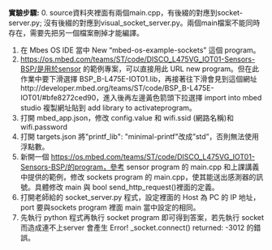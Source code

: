 **實驗步驟:**
0. source資料夾裡面有兩個main.cpp，有後綴的對應到socket-server.py; 沒有後綴的對應到visual_socket_server.py。兩個main檔案不能同時存在，需要先把另一個檔案刪掉才能編譯。

1. 在 Mbes OS IDE 當中 New “mbed-os-example-sockets” 這個 program。
2. https://os.mbed.com/teams/ST/code/DISCO_L475VG_IOT01-Sensors-BSP/是用於sensor 的範例專案，可以直接用此 URL new program。但在此作業中要下滑選擇 BSP_B-L475E-IOT01.lib，再接著往下滑會見到這個網址http://developer.mbed.org/teams/ST/code/BSP_B-L475E-IOT01/#bfe8272ced90，進入後再左邊黃色箭頭下拉選擇 import into mbed studio 複製網址貼到 add library to activateprogram。
3. 打開 mbed_app.json，修改 config.value 和 wifi.ssid (網路名稱)和 wifi.password
4. 打開 targets.json 將"printf_lib": "minimal-printf"改成”std”，否則無法使用浮點數。
5. 新開一個 https://os.mbed.com/teams/ST/code/DISCO_L475VG_IOT01-Sensors-BSP/的program，參考 sensor program 的 main.cpp 和上課講義中提供的範例，修改 sockets program 的 main.cpp，使其能送出感測器的訊號。具體修改 main 與 bool send_http_request()裡面的定義。
6. 打開老師給的 socket_server.py 程式，設定裡面的 Host 為 PC 的 IP 地址，port 要與sockets program 裡面 main 當中設定的相同。
7. 先執行 python 程式再執行 socket program 即可得到答案，若先執行 socket 而造成連不上server 會產生 Error! _socket.connect() returned: -3012 的錯誤。